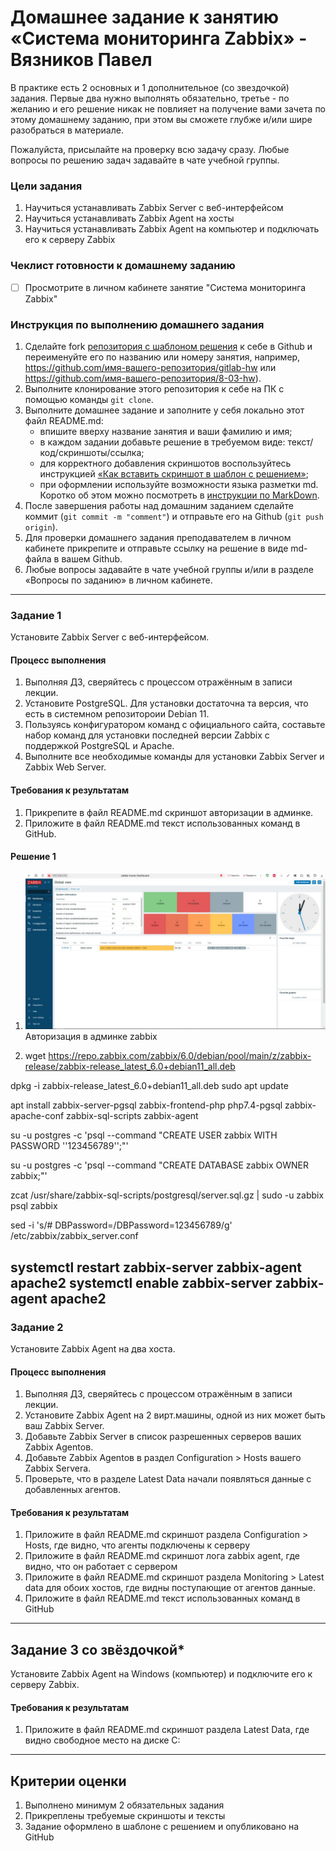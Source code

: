 # Домашнее задание к занятию «Система мониторинга Zabbix» -  Вязников Павел

В практике есть 2 основных и 1 дополнительное (со звездочкой) задания. Первые два нужно выполнять обязательно, третье - по желанию и его решение никак не повлияет на получение вами зачета по этому домашнему заданию, при этом вы сможете глубже и/или шире разобраться в материале. 

Пожалуйста, присылайте на проверку всю задачу сразу. Любые вопросы по решению задач задавайте в чате учебной группы.

### Цели задания
1. Научиться устанавливать Zabbix Server c веб-интерфейсом
2. Научиться устанавливать Zabbix Agent на хосты
3. Научиться устанавливать Zabbix Agent на компьютер и подключать его к серверу Zabbix 

### Чеклист готовности к домашнему заданию
- [ ] Просмотрите в личном кабинете занятие "Система мониторинга Zabbix" 

### Инструкция по выполнению домашнего задания

1. Сделайте fork [репозитория c шаблоном решения](https://github.com/netology-code/sys-pattern-homework) к себе в Github и переименуйте его по названию или номеру занятия, например, https://github.com/имя-вашего-репозитория/gitlab-hw или https://github.com/имя-вашего-репозитория/8-03-hw).
2. Выполните клонирование этого репозитория к себе на ПК с помощью команды `git clone`.
3. Выполните домашнее задание и заполните у себя локально этот файл README.md:
   - впишите вверху название занятия и ваши фамилию и имя;
   - в каждом задании добавьте решение в требуемом виде: текст/код/скриншоты/ссылка;
   - для корректного добавления скриншотов воспользуйтесь инструкцией [«Как вставить скриншот в шаблон с решением»](https://github.com/netology-code/sys-pattern-homework/blob/main/screen-instruction.md);
   - при оформлении используйте возможности языка разметки md. Коротко об этом можно посмотреть в [инструкции по MarkDown](https://github.com/netology-code/sys-pattern-homework/blob/main/md-instruction.md).
4. После завершения работы над домашним заданием сделайте коммит (`git commit -m "comment"`) и отправьте его на Github (`git push origin`).
5. Для проверки домашнего задания преподавателем в личном кабинете прикрепите и отправьте ссылку на решение в виде md-файла в вашем Github.
6. Любые вопросы задавайте в чате учебной группы и/или в разделе «Вопросы по заданию» в личном кабинете.

---

### Задание 1 

Установите Zabbix Server с веб-интерфейсом.

#### Процесс выполнения
1. Выполняя ДЗ, сверяйтесь с процессом отражённым в записи лекции.
2. Установите PostgreSQL. Для установки достаточна та версия, что есть в системном репозитороии Debian 11.
3. Пользуясь конфигуратором команд с официального сайта, составьте набор команд для установки последней версии Zabbix с поддержкой PostgreSQL и Apache.
4. Выполните все необходимые команды для установки Zabbix Server и Zabbix Web Server.

#### Требования к результатам 
1. Прикрепите в файл README.md скриншот авторизации в админке.
2. Приложите в файл README.md текст использованных команд в GitHub.

#### Решение 1

1. ![Авторизация в админке](https://github.com/Alegattor09/smon-homeworks/blob/main/img/1.jpg)
Авторизация в админке zabbix

2. wget https://repo.zabbix.com/zabbix/6.0/debian/pool/main/z/zabbix-release/zabbix-release_latest_6.0+debian11_all.deb

dpkg -i zabbix-release_latest_6.0+debian11_all.deb
sudo apt update

apt install zabbix-server-pgsql zabbix-frontend-php php7.4-pgsql zabbix-apache-conf zabbix-sql-scripts zabbix-agent

su -u postgres -с 'psql --command "CREATE USER zabbix WITH PASSWORD '\'123456789\'';"'

su -u postgres -с 'psql --command "CREATE DATABASE zabbix OWNER zabbix;"'

zcat /usr/share/zabbix-sql-scripts/postgresql/server.sql.gz | sudo -u zabbix psql zabbix

sed -i 's/# DBPassword=/DBPassword=123456789/g' /etc/zabbix/zabbix_server.conf

systemctl restart zabbix-server zabbix-agent apache2
systemctl enable zabbix-server zabbix-agent apache2
---

### Задание 2 

Установите Zabbix Agent на два хоста.

#### Процесс выполнения
1. Выполняя ДЗ, сверяйтесь с процессом отражённым в записи лекции.
2. Установите Zabbix Agent на 2 вирт.машины, одной из них может быть ваш Zabbix Server.
3. Добавьте Zabbix Server в список разрешенных серверов ваших Zabbix Agentов.
4. Добавьте Zabbix Agentов в раздел Configuration > Hosts вашего Zabbix Servera.
5. Проверьте, что в разделе Latest Data начали появляться данные с добавленных агентов.

#### Требования к результатам
1. Приложите в файл README.md скриншот раздела Configuration > Hosts, где видно, что агенты подключены к серверу
2. Приложите в файл README.md скриншот лога zabbix agent, где видно, что он работает с сервером
3. Приложите в файл README.md скриншот раздела Monitoring > Latest data для обоих хостов, где видны поступающие от агентов данные.
4. Приложите в файл README.md текст использованных команд в GitHub

---
## Задание 3 со звёздочкой*
Установите Zabbix Agent на Windows (компьютер) и подключите его к серверу Zabbix.

#### Требования к результатам
1. Приложите в файл README.md скриншот раздела Latest Data, где видно свободное место на диске C:
--- 

## Критерии оценки

1. Выполнено минимум 2 обязательных задания
2. Прикреплены требуемые скриншоты и тексты 
3. Задание оформлено в шаблоне с решением и опубликовано на GitHub



